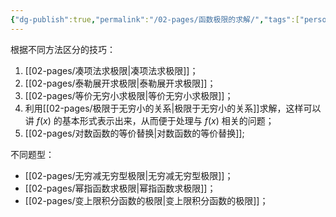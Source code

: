 ```yaml
---
{"dg-publish":true,"permalink":"/02-pages/函数极限的求解/","tags":["personal/blog","高等数学/极限"]}
---
```


根据不同方法区分的技巧：
1. [[02-pages/凑项法求极限\|凑项法求极限]]；
2. [[02-pages/泰勒展开求极限\|泰勒展开求极限]]；
3. [[02-pages/等价无穷小求极限\|等价无穷小求极限]]；
4. 利用[[02-pages/极限于无穷小的关系\|极限于无穷小的关系]]求解，这样可以讲 $\displaystyle f(x)$ 的基本形式表示出来，从而便于处理与 $\displaystyle f(x)$ 相关的问题；
5. [[02-pages/对数函数的等价替换\|对数函数的等价替换]];

不同题型：
 - [[02-pages/无穷减无穷型极限\|无穷减无穷型极限]]；
 - [[02-pages/幂指函数求极限\|幂指函数求极限]]；
 - [[02-pages/变上限积分函数的极限\|变上限积分函数的极限]]；